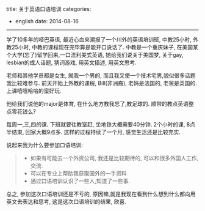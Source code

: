 title: 关于英语口语培训
categories:
  - english
date: 2014-08-16
---

学了10多年的哑巴英语, 最近心血来潮报了一个川外的英语培训班, 中教25小时, 外教25小时, 中教的课程现在完毕算是能开口说话了.
中教是一个重庆妹子, 在美国某个大学(忘了)留学回来,一口流利美式英语, 她给我们说关于美国梦, 关于gay, lesbian的成人话题, 猜词游戏, 用英文描述, 用英文思考.

老师和其他学员都是女生, 就我一个男的, 而且我又使一个技术宅男,貌似很多话题我比较难参与. 前天开始上外教的课程, Bill(非洲裔), 老妈是法国的, 老爸是英国的. 上课嘻嘻哈哈的蛮好玩.

他给我们说他的major是体育, 在什么地方教我忘了,教足球的. 顺带的教点英语整点零花钱么?

每周一,三,四的课. 下班就要往教室赶, 坐地铁大概需要40分钟. 2个小时的课, 8点半结束, 回家大概9点多. 这样的过程持续了一个月, 感觉生活还是比较充实.

说起来我为什么要参加口语培训:

> - 如果有可能去一个外资公司, 我还是比较期待的, 可以和很多外国人工作,交流.
> - 可以在专业上帮助我获取国外的一手资料
> - 通过口语培训认识了一些人,知道了一些事.

总之, 参加这次口语培训还是不亏的, 原因嘛,就是我现在看到什么想到什么都向用英文去表达和思考, 这是这次口语培训的结果, 欣喜.
